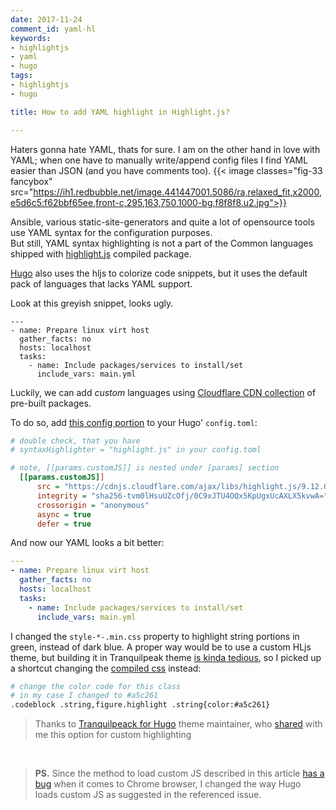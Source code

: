 ```yaml
---
date: 2017-11-24
comment_id: yaml-hl
keywords:
- highlightjs
- yaml
- hugo
tags:
- highlightjs
- hugo

title: How to add YAML highlight in Highlight.js?

---
```

<!--more-->

Haters gonna hate YAML, thats for sure. I am on the other hand in love with YAML; when one have to manually write/append config files I find YAML easier than JSON (and you have comments too).
{{< image classes="fig-33 fancybox" src="https://ih1.redbubble.net/image.441447001.5086/ra,relaxed_fit,x2000,e5d6c5:f62bbf65ee,front-c,295,163,750,1000-bg,f8f8f8.u2.jpg">}}

Ansible, various static-site-generators and quite a lot of opensource tools use YAML syntax for the configuration purposes.  
But still, YAML syntax highlighting is not a part of the Common languages shipped with [highlight.js](https://highlightjs.org/download/) compiled package.

[Hugo](https://netdevops.me/2017/setting-up-a-hugo-blog-with-gitlab-and-cloudflare/) also uses the hljs to colorize code snippets, but it uses the default pack of languages that lacks YAML support.

Look at this greyish snippet, looks ugly.
```plain
---
- name: Prepare linux virt host
  gather_facts: no
  hosts: localhost
  tasks:
    - name: Include packages/services to install/set
      include_vars: main.yml
```

Luckily, we can add _custom_ languages using [Cloudflare CDN collection](https://cdnjs.com/libraries/highlight.js/) of pre-built packages.

To do so, add [this config portion](https://gitlab.com/rdodin/netdevops.me/commit/d26866ee4b21f7ad8a590e466f92354487ace6ed) to your Hugo' `config.toml`:
```ini
# double check, that you have 
# syntaxHighlighter = "highlight.js" in your config.toml

# note, [[params.customJS]] is nested under [params] section
  [[params.customJS]]
      src = "https://cdnjs.cloudflare.com/ajax/libs/highlight.js/9.12.0/languages/yaml.min.js"
      integrity = "sha256-tvm0lHsuUZcOfj/0C9xJTU4OQx5KpUgxUcAXLX5kvwA="
      crossorigin = "anonymous"
      async = true
      defer = true
```
And now our YAML looks a bit better:
```yaml
---
- name: Prepare linux virt host
  gather_facts: no
  hosts: localhost
  tasks:
    - name: Include packages/services to install/set
      include_vars: main.yml
```

I changed the `style-*-.min.css` property to highlight string portions in green, instead of dark blue. A proper way would be to use a custom HLjs theme, but building it in Tranquilpeak theme [is kinda tedious](https://github.com/kakawait/hugo-tranquilpeak-theme/blob/master/docs/user.md#change-code-coloration-highlightjs-theme), so I picked up a shortcut changing the [compiled css](https://gitlab.com/rdodin/netdevops.me/blob/master/themes/hugo-tranquilpeak-theme/static/css/style-jsjn0006wyhpyzivf6yceb31gvpjatbcs3qzjvlumobfnugccvobqwxnnaj8.min.css) instead:
```bash
# change the color code for this class
# in my case I changed to #a5c261
.codeblock .string,figure.highlight .string{color:#a5c261}
```

> Thanks to [Tranquilpeack for Hugo](https://github.com/kakawait/hugo-tranquilpeak-theme) theme maintainer, who [shared](https://github.com/kakawait/hugo-tranquilpeak-theme/issues/186#issuecomment-346593802) with me this option for custom highlighting  
<br/>

> **PS.** Since the method to load custom JS described in this article [has a bug](https://github.com/kakawait/hugo-tranquilpeak-theme/issues/186#issuecomment-348104753) when it comes to Chrome browser, I changed the way Hugo loads custom JS as suggested in the referenced issue.
